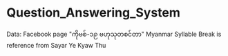 # Question_Answering_System

Data: Facebook page "ကိုဗစ်-၁၉ ဗဟုသုတစင်တာ"
Myanmar Syllable Break is reference from Sayar Ye Kyaw Thu 
